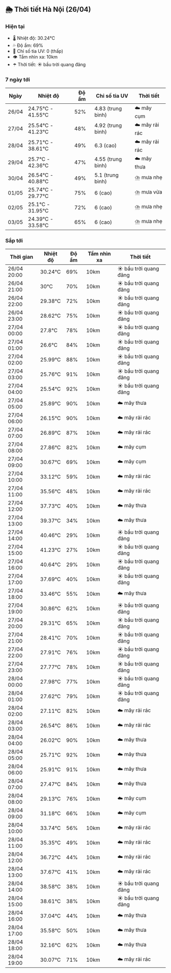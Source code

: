 ## 🌦️ Thời tiết Hà Nội (26/04)

### Hiện tại

- 🌡️ Nhiệt độ: 30.24℃
- 💦 Độ ẩm: 69%
- 🌟 Chỉ số tia UV: 0 (thấp)
- 👁️ Tầm nhìn xa: 10km
- ☂️ Thời tiết: ☀️ bầu trời quang đãng

### 7 ngày tới

| Ngày | Nhiệt độ | Độ ẩm | Chỉ số tia UV | Thời tiết |
| --- | --- | --- | --- | --- |
| 26/04 | 24.75℃ - 41.55℃ | 52% | 4.83 (trung bình) | ☁️ mây cụm |
| 27/04 | 25.54℃ - 41.23℃ | 48% | 4.92 (trung bình) | ☁️ mây rải rác |
| 28/04 | 25.71℃ - 38.61℃ | 49% | 6.3 (cao) | ☁️ mây rải rác |
| 29/04 | 25.7℃ - 42.36℃ | 47% | 4.55 (trung bình) | ☁️ mây thưa |
| 30/04 | 26.54℃ - 40.88℃ | 49% | 5.1 (trung bình) | ⛈️ mưa nhẹ |
| 01/05 | 25.74℃ - 29.77℃ | 75% | 6 (cao) | ⛈️ mưa vừa |
| 02/05 | 25.1℃ - 31.95℃ | 72% | 6 (cao) | ⛈️ mưa nhẹ |
| 03/05 | 24.39℃ - 33.58℃ | 65% | 6 (cao) | ⛈️ mưa nhẹ |

### Sắp tới

| Thời gian | Nhiệt độ | Độ ẩm | Tầm nhìn xa | Thời tiết |
| --- | --- | --- | --- | --- |
| 26/04 20:00 | 30.24℃ | 69% | 10km | ☀️ bầu trời quang đãng |
| 26/04 21:00 | 30℃ | 70% | 10km | ☀️ bầu trời quang đãng |
| 26/04 22:00 | 29.38℃ | 72% | 10km | ☀️ bầu trời quang đãng |
| 26/04 23:00 | 28.62℃ | 75% | 10km | ☀️ bầu trời quang đãng |
| 27/04 00:00 | 27.8℃ | 78% | 10km | ☀️ bầu trời quang đãng |
| 27/04 01:00 | 26.6℃ | 84% | 10km | ☀️ bầu trời quang đãng |
| 27/04 02:00 | 25.99℃ | 88% | 10km | ☀️ bầu trời quang đãng |
| 27/04 03:00 | 25.76℃ | 91% | 10km | ☀️ bầu trời quang đãng |
| 27/04 04:00 | 25.54℃ | 92% | 10km | ☀️ bầu trời quang đãng |
| 27/04 05:00 | 25.89℃ | 90% | 10km | ☁️ mây thưa |
| 27/04 06:00 | 26.15℃ | 90% | 10km | ☁️ mây rải rác |
| 27/04 07:00 | 26.89℃ | 87% | 10km | ☁️ mây rải rác |
| 27/04 08:00 | 27.86℃ | 82% | 10km | ☁️ mây cụm |
| 27/04 09:00 | 30.67℃ | 69% | 10km | ☁️ mây cụm |
| 27/04 10:00 | 33.12℃ | 59% | 10km | ☁️ mây rải rác |
| 27/04 11:00 | 35.56℃ | 48% | 10km | ☁️ mây rải rác |
| 27/04 12:00 | 37.73℃ | 40% | 10km | ☁️ mây thưa |
| 27/04 13:00 | 39.37℃ | 34% | 10km | ☁️ mây thưa |
| 27/04 14:00 | 40.46℃ | 29% | 10km | ☀️ bầu trời quang đãng |
| 27/04 15:00 | 41.23℃ | 27% | 10km | ☀️ bầu trời quang đãng |
| 27/04 16:00 | 40.64℃ | 29% | 10km | ☀️ bầu trời quang đãng |
| 27/04 17:00 | 37.69℃ | 40% | 10km | ☀️ bầu trời quang đãng |
| 27/04 18:00 | 33.46℃ | 55% | 10km | ☁️ mây thưa |
| 27/04 19:00 | 30.86℃ | 62% | 10km | ☀️ bầu trời quang đãng |
| 27/04 20:00 | 29.31℃ | 65% | 10km | ☀️ bầu trời quang đãng |
| 27/04 21:00 | 28.41℃ | 70% | 10km | ☀️ bầu trời quang đãng |
| 27/04 22:00 | 27.91℃ | 76% | 10km | ☀️ bầu trời quang đãng |
| 27/04 23:00 | 27.77℃ | 78% | 10km | ☀️ bầu trời quang đãng |
| 28/04 00:00 | 27.98℃ | 77% | 10km | ☀️ bầu trời quang đãng |
| 28/04 01:00 | 27.62℃ | 79% | 10km | ☀️ bầu trời quang đãng |
| 28/04 02:00 | 27.11℃ | 82% | 10km | ☁️ mây rải rác |
| 28/04 03:00 | 26.54℃ | 86% | 10km | ☁️ mây rải rác |
| 28/04 04:00 | 26.02℃ | 90% | 10km | ☁️ mây thưa |
| 28/04 05:00 | 25.71℃ | 92% | 10km | ☁️ mây thưa |
| 28/04 06:00 | 25.91℃ | 91% | 10km | ☁️ mây thưa |
| 28/04 07:00 | 27.47℃ | 84% | 10km | ☁️ mây thưa |
| 28/04 08:00 | 29.13℃ | 76% | 10km | ☁️ mây cụm |
| 28/04 09:00 | 31.18℃ | 66% | 10km | ☁️ mây cụm |
| 28/04 10:00 | 33.74℃ | 56% | 10km | ☁️ mây rải rác |
| 28/04 11:00 | 35.35℃ | 49% | 10km | ☁️ mây rải rác |
| 28/04 12:00 | 36.72℃ | 44% | 10km | ☁️ mây rải rác |
| 28/04 13:00 | 37.67℃ | 41% | 10km | ☁️ mây rải rác |
| 28/04 14:00 | 38.58℃ | 38% | 10km | ☀️ bầu trời quang đãng |
| 28/04 15:00 | 38.61℃ | 38% | 10km | ☀️ bầu trời quang đãng |
| 28/04 16:00 | 37.04℃ | 44% | 10km | ☁️ mây thưa |
| 28/04 17:00 | 35.58℃ | 50% | 10km | ☁️ mây thưa |
| 28/04 18:00 | 32.16℃ | 62% | 10km | ☁️ mây thưa |
| 28/04 19:00 | 30.07℃ | 71% | 10km | ☁️ mây rải rác |
